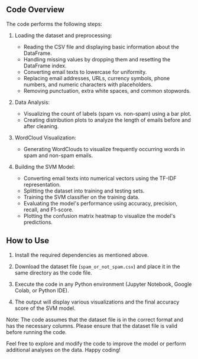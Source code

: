 
## Code Overview

The code performs the following steps:

1. Loading the dataset and preprocessing:
   - Reading the CSV file and displaying basic information about the DataFrame.
   - Handling missing values by dropping them and resetting the DataFrame index.
   - Converting email texts to lowercase for uniformity.
   - Replacing email addresses, URLs, currency symbols, phone numbers, and numeric characters with placeholders.
   - Removing punctuation, extra white spaces, and common stopwords.

2. Data Analysis:
   - Visualizing the count of labels (spam vs. non-spam) using a bar plot.
   - Creating distribution plots to analyze the length of emails before and after cleaning.

3. WordCloud Visualization:
   - Generating WordClouds to visualize frequently occurring words in spam and non-spam emails.

4. Building the SVM Model:
   - Converting email texts into numerical vectors using the TF-IDF representation.
   - Splitting the dataset into training and testing sets.
   - Training the SVM classifier on the training data.
   - Evaluating the model's performance using accuracy, precision, recall, and F1-score.
   - Plotting the confusion matrix heatmap to visualize the model's predictions.

## How to Use

1. Install the required dependencies as mentioned above.

2. Download the dataset file (`spam_or_not_spam.csv`) and place it in the same directory as the code file.

3. Execute the code in any Python environment (Jupyter Notebook, Google Colab, or Python IDE).

4. The output will display various visualizations and the final accuracy score of the SVM model.

Note: The code assumes that the dataset file is in the correct format and has the necessary columns. Please ensure that the dataset file is valid before running the code.

Feel free to explore and modify the code to improve the model or perform additional analyses on the data. Happy coding!
